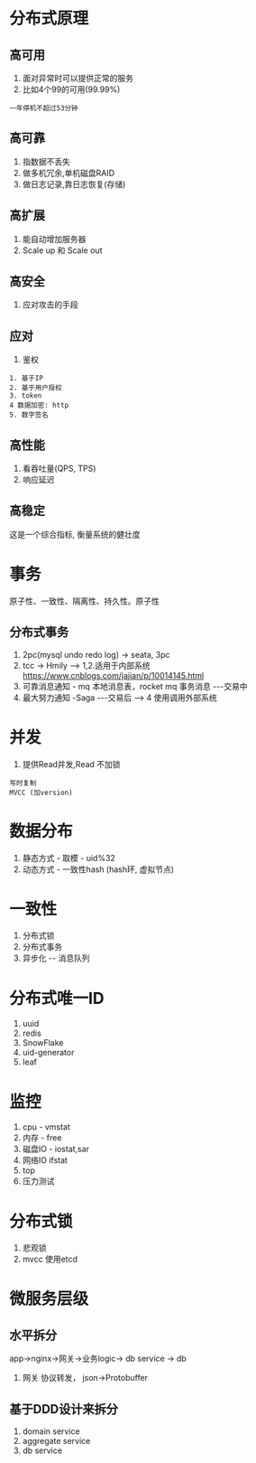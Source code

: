 # 分布式原理
## 高可用
1. 面对异常时可以提供正常的服务
2. 比如4个99的可用(99.99%)
```
一年停机不超过53分钟
```

## 高可靠
1. 指数据不丢失
2. 做多机冗余,单机磁盘RAID
3. 做日志记录,靠日志恢复(存储)

## 高扩展
1. 能自动增加服务器
2. Scale up 和 Scale out

## 高安全
1. 应对攻击的手段
## 应对
1. 鉴权
```
1. 基于IP
2. 基于用户授权
3. token
4 数据加密: http
5. 数字签名
```

## 高性能
1. 看吞吐量(QPS, TPS)
2. 响应延迟

## 高稳定
这是一个综合指标, 衡量系统的健壮度

# 事务
原子性、一致性、隔离性、持久性。原子性
## 分布式事务
1. 2pc(mysql undo redo log) -> seata, 3pc
2. tcc  -> Hmily  --> 1,2.适用于内部系统
https://www.cnblogs.com/jajian/p/10014145.html
3. 可靠消息通知 - mq 本地消息表，rocket mq 事务消息 ---交易中
4. 最大努力通知 -Saga ---交易后  --> 4 使用调用外部系统

# 并发
1. 提供Read并发,Read 不加锁
```
写时复制
MVCC (加version)
```
# 数据分布
1. 静态方式 - 取模 - uid%32
2. 动态方式 - 一致性hash (hash环, 虚拟节点)

# 一致性
1. 分布式锁
2. 分布式事务
3. 异步化 -- 消息队列

# 分布式唯一ID
1. uuid
2. redis
3. SnowFlake
4. uid-generator
5. leaf
# 监控
1. cpu - vmstat
2. 内存 - free
3. 磁盘IO - iostat,sar
4. 网络IO ifstat
5. top
6. 压力测试

# 分布式锁
1. 悲观锁
2. mvcc
使用etcd

# 微服务层级
## 水平拆分
app->nginx->网关->业务logic-> db service -> db
1. 网关
协议转发， json->Protobuffer

## 基于DDD设计来拆分
1. domain service
2. aggregate service
3. db service 